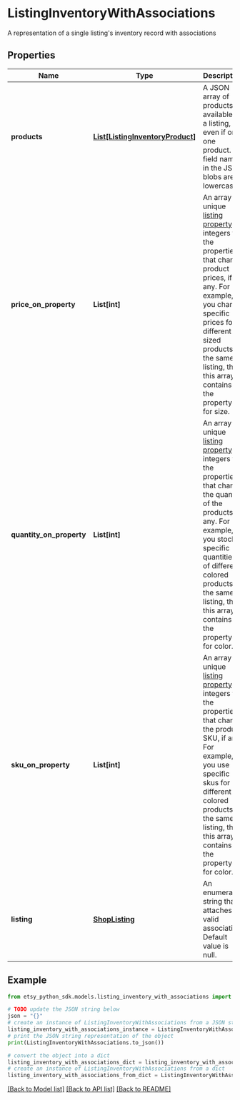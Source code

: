 # ListingInventoryWithAssociations

A representation of a single listing's inventory record with associations

## Properties

Name | Type | Description | Notes
------------ | ------------- | ------------- | -------------
**products** | [**List[ListingInventoryProduct]**](ListingInventoryProduct.md) | A JSON array of products available in a listing, even if only one product. All field names in the JSON blobs are lowercase. | [optional] 
**price_on_property** | **List[int]** | An array of unique [listing property](/documentation/reference#operation/getListingProperties) ID integers for the properties that change product prices, if any. For example, if you charge specific prices for different sized products in the same listing, then this array contains the property ID for size. | [optional] 
**quantity_on_property** | **List[int]** | An array of unique [listing property](/documentation/reference#operation/getListingProperties) ID integers for the properties that change the quantity of the products, if any. For example, if you stock specific quantities of different colored products in the same listing, then this array contains the property ID for color. | [optional] 
**sku_on_property** | **List[int]** | An array of unique [listing property](/documentation/reference#operation/getListingProperties) ID integers for the properties that change the product SKU, if any. For example, if you use specific skus for different colored products in the same listing, then this array contains the property ID for color. | [optional] 
**listing** | [**ShopListing**](ShopListing.md) | An enumerated string that attaches a valid association. Default value is null. | [optional] 

## Example

```python
from etsy_python_sdk.models.listing_inventory_with_associations import ListingInventoryWithAssociations

# TODO update the JSON string below
json = "{}"
# create an instance of ListingInventoryWithAssociations from a JSON string
listing_inventory_with_associations_instance = ListingInventoryWithAssociations.from_json(json)
# print the JSON string representation of the object
print(ListingInventoryWithAssociations.to_json())

# convert the object into a dict
listing_inventory_with_associations_dict = listing_inventory_with_associations_instance.to_dict()
# create an instance of ListingInventoryWithAssociations from a dict
listing_inventory_with_associations_from_dict = ListingInventoryWithAssociations.from_dict(listing_inventory_with_associations_dict)
```
[[Back to Model list]](../README.md#documentation-for-models) [[Back to API list]](../README.md#documentation-for-api-endpoints) [[Back to README]](../README.md)


